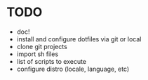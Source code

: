 # TODO

- doc!
- install and configure dotfiles via git or local
- clone git projects
- import sh files
- list of scripts to execute
- configure distro (locale, language, etc)
